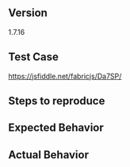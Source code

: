 <!--
Thank you for contributing!

Have a usage question?
======================
The issue tracker is only for bugs (with reproducible minimal test case) and feature requests, so please do the following if you have a question:

- Read the tutorial: https://fabricjs.com/articles
- Read the object caching introduction: https://fabricjs.com/fabric-object-caching
- Read the docs: https://fabricjs.com/docs
- Explore demos: https://fabricjs.com/demos
- Look for/ask questions on StackOverflow: https://stackoverflow.com/questions/tagged/fabricjs
- Ask on Google Group: https://groups.google.com/forum/#!forum/fabricjs


Think you found a bug?
======================
The best bug report is a failing test in the repository as a pull request. Otherwise, please use the "BUG REPORT" template below. You NEED to create a fiddle with very simple test case that illustrate the problem. Otherwise the issue will be closed.


Have a feature request?
=======================
Remove the template from below and provide thoughtful commentary *and code samples* on what this feature means for your product. What will it allow you to do that you can't do today? How will it make current work-arounds straightforward? What potential bugs and edge cases does it help to avoid? etc.
-->

<!-- BUG TEMPLATE -->
## Version
1.7.16

## Test Case
https://jsfiddle.net/fabricjs/Da7SP/

## Steps to reproduce

## Expected Behavior

## Actual Behavior
